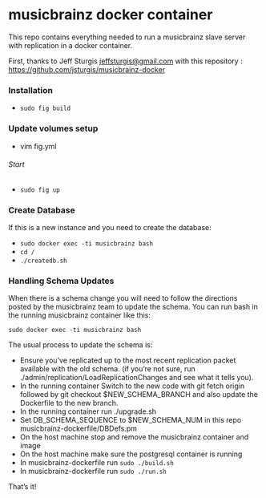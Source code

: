 musicbrainz docker container
==================

This repo contains everything needed to run a musicbrainz slave server with replication in a docker container.

First, thanks to Jeff Sturgis <jeffsturgis@gmail.com> with this repository : https://github.com/jsturgis/musicbrainz-docker

### Installation
* `sudo fig build`

### Update volumes setup ###
*  vim fig.yml
 
###### Start
* `sudo fig up` 

### Create Database
If this is a new instance and you need to create the database:

* `sudo docker exec -ti musicbrainz bash`
* `cd /`
* `./createdb.sh`

### Handling Schema Updates
When there is a schema change you will need to follow the directions posted by the musicbrainz team to update the schema.
You can run bash in the running musicbrainz container like this:

`sudo docker exec -ti musicbrainz bash`

The usual process to update the schema is:

* Ensure you’ve replicated up to the most recent replication packet available with the old schema. (if you’re not sure, run ./admin/replication/LoadReplicationChanges and see what it tells you).
* In the running container Switch to the new code with git fetch origin followed by git checkout $NEW_SCHEMA_BRANCH and also update the Dockerfile to the new branch.
* In the running container run ./upgrade.sh
* Set DB_SCHEMA_SEQUENCE to $NEW_SCHEMA_NUM in this repo musicbrainz-dockerfile/DBDefs.pm
* On the host machine stop and remove the musicbrainz container and image
* On the host machine make sure the postgresql container is running
* In musicbrainz-dockerfile run `sudo ./build.sh`
* In musicbrainz-dockerfile run `sudo ./run.sh`

That’s it!
